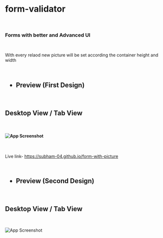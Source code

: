 # form-validator

<br>

<h3>

Forms with better and Advanced UI 

</h3>

<br>
  
  
 With every relaod new picture will be set according the container height and width

<br>

<h2>
  
- Preview (First Design)

</h2>
  

  
<br>

## Desktop View  / Tab View

<br>

<h4>

![App Screenshot](https://github.com/subham-04/form-with-picture/blob/main/ad-form.png)

  </h4>
  
<br>

Live link- https://subham-04.github.io/form-with-picture


<br>

<h2>
  
- Preview (Second Design)

</h2>
  

  
<br>

## Desktop View / Tab View

<br>

![App Screenshot](https://github.com/subham-04/form-and-picture/blob/main/advanced-form.png)

<br>
